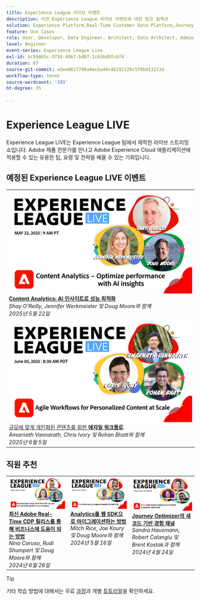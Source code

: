 ```yaml
---
title: Experience League 라이브 이벤트
description: 이전 Experience League 라이브 이벤트에 대한 링크 컬렉션
solution: Experience Platform,Real-Time Customer Data Platform,Journey Optimizer,Experience Manager,Target,Audience Manager,Analytics
feature: Use Cases
role: User, Developer, Data Engineer, Architect, Data Architect, Admin, Leader
level: Beginner
event-series: Experience League Live
exl-id: bc99865c-9734-4067-bd67-1c636d8fc6f4
duration: 67
source-git-commit: a5ee0817798a0acba48c48191128c5f0b913213d
workflow-type: tm+mt
source-wordcount: '193'
ht-degree: 3%

---
```


# Experience League LIVE

Experience League LIVE는 Experience League 팀에서 제작한 라이브 스트리밍 쇼입니다.  Adobe 제품 전문가를 만나고 Adobe Experience Cloud 애플리케이션에 적용할 수 있는 유용한 팁, 요령 및 전략을 배울 수 있는 기회입니다.

<div id="upcoming-events">

## 예정된 Experience League LIVE 이벤트

<table>
    <tr>
        <td style="vertical-align: top;"><a href="episodes/exl-live-episode-05-22-25.md">
              <img alt="Experience League 라이브 5월 22일" src="episodes/assets/May-22-2025-WebBanner.jpg">
            </a>
            <div>
              <a href="episodes/exl-live-episode-05-22-25.md">
                <strong>Content Analytics: AI 인사이트로 성능 최적화</strong>
              </a>
              <br/><em>Shay O'Reilly, Jennifer Werkmeister 및 Doug Moore와 함께</em>
              <br/><em>2025년 5월 22일</em>
            </div>
        </td>
    </tr>
    <tr>
        <td style="vertical-align: top;"><a href="episodes/exl-live-episode-47-2025-06-05.md">
              <img alt="Experience League 라이브 5월 22일" src="assets/WebBannerExLLive-June05-2025.png">
            </a>
            <div>
              <a href="episodes/exl-live-episode-47-2025-06-05.md">
                규모에 맞게 개인화된 콘텐츠를 위한 <strong>애자일 워크플로</strong>
              </a>
              <br/><em>Amarnath Vannarath, Chris Ivory 및 Rohan Bhatt와 함께</em>
              <br/><em>2025년 6월 5일</em>
            </div>
        </td>
    </tr>
</table>

</div>


<div id="recs-overview-body-1"></div>
<div id="recs-overview-body-2"></div>
<div id="recs-overview-body-3"></div>
<div id="recs-overview-body-4"></div>
<div id="recs-overview-body-5"></div>
<div id="recs-overview-body-6"></div>

<div id="past-events">


</div>

## 직원 추천

<table style="max-width: 1214px;">

<tr>
  <td style="vertical-align: top;"><a href="episodes/exl-live-episode-06-26-24.md">
      <img alt="Experience League LIVE 4월 21일" src="episodes/assets/WebBanner-June26-2024.jpg">
    </a>
    <div>
      <a href="episodes/exl-live-episode-06-26-24.md">
        <strong>최신 Adobe Real-Time CDP 릴리스를 통해 비즈니스에 도움이 되는 방법</strong>
      </a>
      <br/><em>Nina Caruso, Rudi Shumpert 및 Doug Moore와 함께</em>
      <br/><em>2024년 6월 26일</em>
    </div>
  </td>

<td style="vertical-align: top;">
    <a href="episodes/exl-live-episode-05-16-24.md">
      <img alt="Experience League LIVE ep8" src="episodes/assets/WebBanner-May16-2024.jpg">
    </a>
    <div>
      <a href="episodes/exl-live-episode-05-16-24.md"><strong>Analytics를 웹 SDK으로 마이그레이션하는 방법</strong></a>
      <br/><em>Mitch Rice, Joe Koury 및 Doug Moore와 함께</em>
      <br/><em>2024년 5월 16일</em>
    </div>
  </td>

<td style="vertical-align: top;">
    <a href="episodes/exl-live-episode-05-26-22.md">
      <img alt="Experience League 라이브 5월 26일" src="episodes/assets/WebBanner-Apr24-2024.jpg">
    </a>
    <div>
      <a href="episodes/exl-live-episode-04-24-24.md">
        <strong>Journey Optimizer의 새 코드 기반 경험 채널</strong>
      </a>
      <br/><em>Sandra Hausmann, Robert Calangiu 및 Brent Kostak과 함께</em>
      <br/><em>2024년 4월 24일</em>
    </div>
  </td>
  </tr>

</table>


>[!TIP]
>
>기타 학습 방법에 대해서는 무료 [과정](https://experienceleague.adobe.com/ko#dashboard/learning)과 개별 [튜토리얼](https://experienceleague.adobe.com/docs/home-tutorials.html?lang=ko)을 확인하세요.


